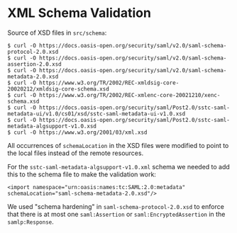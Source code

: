# XML Schema Validation

Source of XSD files in `src/schema`:

    $ curl -O https://docs.oasis-open.org/security/saml/v2.0/saml-schema-protocol-2.0.xsd
    $ curl -O https://docs.oasis-open.org/security/saml/v2.0/saml-schema-assertion-2.0.xsd
    $ curl -O https://docs.oasis-open.org/security/saml/v2.0/saml-schema-metadata-2.0.xsd
    $ curl -O https://www.w3.org/TR/2002/REC-xmldsig-core-20020212/xmldsig-core-schema.xsd
    $ curl -O https://www.w3.org/TR/2002/REC-xmlenc-core-20021210/xenc-schema.xsd
    $ curl -O https://docs.oasis-open.org/security/saml/Post2.0/sstc-saml-metadata-ui/v1.0/cs01/xsd/sstc-saml-metadata-ui-v1.0.xsd
    $ curl -O https://docs.oasis-open.org/security/saml/Post2.0/sstc-saml-metadata-algsupport-v1.0.xsd
    $ curl -O https://www.w3.org/2001/03/xml.xsd

All occurrences of `schemaLocation` in the XSD files were modified to point to
the local files instead of the remote resources.

For the `sstc-saml-metadata-algsupport-v1.0.xml` schema we needed to add this 
to the schema file to make the validation work:

    <import namespace="urn:oasis:names:tc:SAML:2.0:metadata"
    schemaLocation="saml-schema-metadata-2.0.xsd"/>

We used "schema hardening" in `saml-schema-protocol-2.0.xsd` to enforce that 
there is at most one `saml:Assertion` or `saml:EncryptedAssertion` in the 
`samlp:Response`.
